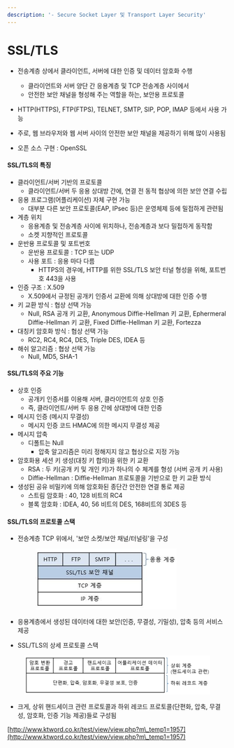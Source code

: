 ```yaml
---
description: '- Secure Socket Layer 및 Transport Layer Security'
---
```


# SSL/TLS

* 전송계층 상에서 클라이언트, 서버에 대한 인증 및 데이터 암호화 수행&#x20;
  * 클라이언트와 서버 양단 간 응용계층 및 TCP 전송계층 사이에서&#x20;
  * 안전한 보안 채널을 형성해 주는 역할을 하는, 보안용 프로토콜&#x20;



* HTTP(HTTPS), FTP(FTPS), TELNET, SMTP, SIP, POP, IMAP 등에서 사용 가능&#x20;
* 주로, 웹 브라우저와 웹 서버 사이의 안전한 보안 채널을 제공하기 위해 많이 사용됨&#x20;



* 오픈 소스 구현 : OpenSSL



#### SSL/TLS의 특징&#x20;

* 클라이언트/서버 기반의 프로토콜&#x20;
  * 클라이언트/서버 두 응용 상대방 간에, 연결 전 동적 협상에 의한 보안 연결 수립&#x20;
* 응용 프로그램(어플리케이션) 자체 구현 가능&#x20;
  * 대부분 다른 보안 프로토콜(EAP, IPsec 등)은 운영체제 등에 밀접하게 관련됨
* 계층 위치&#x20;
  * 응용계층 및 전송계층 사이에 위치하나, 전송계층과 보다 밀접하게 동작함
  * 소켓 지향적인 프로토콜&#x20;
* 운반용 프로토콜 및 포트번호&#x20;
  * 운반용 프로토콜 : TCP 또는 UDP
  * 사용 포트 : 응용 마다 다름&#x20;
    * HTTPS의 경우에, HTTP를 위한 SSL/TLS 보안 터널 형성을 위해, 포트번호 443을 사용&#x20;
* 인증 구조 : X.509
  * X.509에서 규정된 공개키 인증서 교환에 의해 상대방에 대한 인증 수행&#x20;
* 키 교환 방식 : 협상 선택 가능&#x20;
  * Null, RSA 공개 키 교환, Anonymous Diffie-Hellman 키 교환, Ephermeral Diffie-Hellman 키 교환, Fixed Diffie-Hellman 키 교환, Fortezza&#x20;
* 대칭키 암호화 방식 : 협상 선택 가능&#x20;
  * RC2, RC4, RC4, DES, Triple DES, IDEA 등&#x20;
* 해쉬 알고리즘 : 협상 선택 가능&#x20;
  * Null, MD5, SHA-1

#### SSL/TLS의 주요 기능&#x20;

* 상호 인증&#x20;
  * 공개키 인증서를 이용해 서버, 클라이언트의 상호 인증&#x20;
  * 즉, 클라이언트/서버 두 응용 간에 상대방에 대한 인증&#x20;
* 메시지 인증 (메시지 무결성)
  * 메시지 인증 코드 HMAC에 의한 메시지 무결성 제공&#x20;
* 메시지 압축&#x20;
  * 디폴트는 Null
    * 압축 알고리즘은 미리 정해지지 않고 협상으로 지정 가능&#x20;
* 암호화용 세션 키 생성(대칭 키 합의)을 위한 키 교환&#x20;
  * RSA : 두 키(공개 키 및 개인 키)가 하나의 수 체계를 형성 (서버 공개 키 사용)
  * Diffie-Hellman : Diffie-Hellman 프로토콜을 기반으로 한 키 교환 방식&#x20;
* 생성된 공유 비밀키에 의해 암호화된 종단간 안전한 연결 통로 제공&#x20;
  * 스트림 암호화 : 40, 128 비트의 RC4
  * 블록 암호화 : IDEA, 40, 56 비트의 DES, 168비트의 3DES 등&#x20;

#### SSL/TLS의 프로토콜 스택&#x20;

*   전송계층 TCP 위에서, '보안 소켓/보안 채널/터널링'을 구성&#x20;



    <figure><img src="../../.gitbook/assets/1957_1.jpeg" alt=""><figcaption></figcaption></figure>
* 응용계층에서 생성된 데이터에 대한 보안(인증, 무결성, 기밀성), 압축 등의 서비스 제공&#x20;



* SSL/TLS의 상세 프로토콜 스택&#x20;

<figure><img src="../../.gitbook/assets/1957_2.jpg" alt=""><figcaption></figcaption></figure>

* 크게, 상위 핸드세이크 관련 프로토콜과 하위 레코드 프로토콜(단편화, 압축, 무결성, 암호화, 인증  기능  제공)들로 구성됨&#x20;

[http://www.ktword.co.kr/test/view/view.php?m\_temp1=1957](http://www.ktword.co.kr/test/view/view.php?m\_temp1=1957)
